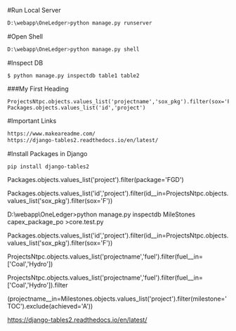 #Run Local Server
```bash
D:\webapp\OneLedger>python manage.py runserver
```
#Open Shell
```bash
D:\webapp\OneLedger>python manage.py shell
```

#Inspect DB
```
$ python manage.py inspectdb table1 table2
```

###My First Heading
```
ProjectsNtpc.objects.values_list('projectname','sox_pkg').filter(sox='F')
Packages.objects.values_list('id','project')
```
#Important Links
```bash
https://www.makeareadme.com/
https://django-tables2.readthedocs.io/en/latest/
```
#Install Packages in Django
```bash
pip install django-tables2
```


Packages.objects.values_list('project').filter(package='FGD')


Packages.objects.values_list('id','project').filter(id__in=ProjectsNtpc.objects.values_list('sox_pkg').filter(sox='F'))



D:\webapp\OneLedger>python manage.py inspectdb MileStones capex_package_po >core.test.py



Packages.objects.values_list('id','project').filter(id__in=ProjectsNtpc.objects.values_list('sox_pkg').filter(sox='F'))

ProjectsNtpc.objects.values_list('projectname','fuel').filter(fuel__in= ['Coal','Hydro'])

ProjectsNtpc.objects.values_list('projectname','fuel').filter(fuel__in= ['Coal','Hydro']).filter

(projectname__in=Milestones.objects.values_list('project').filter(milestone='TOC').exclude(achieved='A'))


https://django-tables2.readthedocs.io/en/latest/
